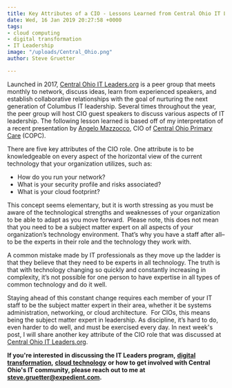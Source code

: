 ```yaml
---
title: Key Attributes of a CIO - Lessons Learned from Central Ohio IT Leaders.org
date: Wed, 16 Jan 2019 20:27:58 +0000
tags:
- cloud computing
- digital transformation
- IT Leadership
image: "/uploads/Central_Ohio.png"
author: Steve Gruetter

---
```

Launched in 2017, [Central Ohio IT Leaders.org](https://itleaders.org/central-ohio/) is a peer group that meets monthly to network, discuss ideas, learn from experienced speakers, and establish collaborative relationships with the goal of nurturing the next generation of Columbus IT leadership. Several times throughout the year, the peer group will host CIO guest speakers to discuss various aspects of IT leadership. The following lesson learned is based off of my interpretation of a recent presentation by [Angelo Mazzocco](https://www.linkedin.com/in/angelomazzocco/), CIO of [Central Ohio Primary Care](https://www.copcp.com/) (COPC). 

There are five key attributes of the CIO role. One attribute is to be knowledgeable on every aspect of the horizontal view of the current technology that your organization utilizes, such as:

* How do you run your network?
* What is your security profile and risks associated?
* What is your cloud footprint?

This concept seems elementary, but it is worth stressing as you must be aware of the technological strengths and weaknesses of your organization to be able to adapt as you move forward.  Please note, this does not mean that you need to be a subject matter expert on all aspects of your organization’s technology environment. That’s why you have a staff after all– to be the experts in their role and the technology they work with. 

A common mistake made by IT professionals as they move up the ladder is that they believe that they need to be experts in all technology. The truth is that with technology changing so quickly and constantly increasing in complexity, it’s not possible for one person to have expertise in all types of common technology and do it well. 

Staying ahead of this constant change requires each member of your IT staff to be the subject matter expert in their area, whether it be systems administration, networking, or cloud architecture.  For CIOs, this means being the subject matter expert in leadership. As discipline, it’s hard to do, even harder to do well, and must be exercised every day. In next week's post, I will share another key attribute of the CIO role that was discussed at [Central Ohio IT Leaders.org](https://itleaders.org/central-ohio/). 

**If you're interested in discussing the IT Leaders program,** [**digital transformation**](https://www.expedient.com/blog/is-your-organization-continuousnext/)**,** [**cloud technology**](https://www.expedient.com/services/infrastructure-as-a-service/cloud/) **or how to get involved with Central Ohio's IT community, please reach out to me at** [**steve.gruetter@expedient.com**](mailto:steve.gruetter@expedient.com)**.**